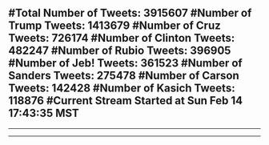 #Total Number of Tweets: 3915607 
#Number of Trump Tweets: 1413679
#Number of Cruz Tweets: 726174
#Number of Clinton Tweets: 482247
#Number of Rubio Tweets: 396905
#Number of Jeb! Tweets: 361523
#Number of Sanders Tweets: 275478
#Number of Carson Tweets: 142428
#Number of Kasich Tweets: 118876
#Current Stream Started at Sun Feb 14 17:43:35 MST
---
---
---
